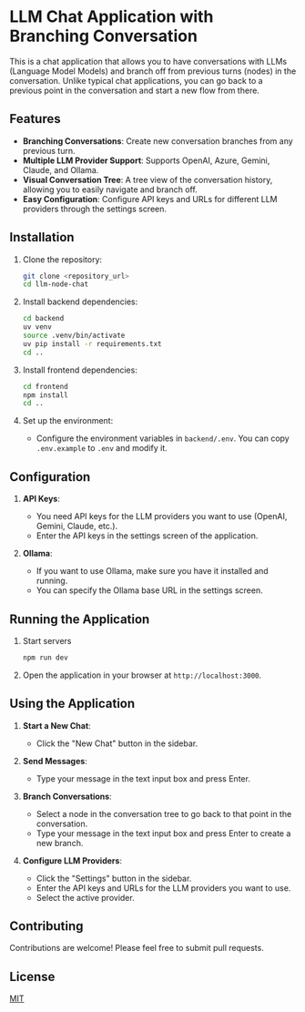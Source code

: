 # LLM Chat Application with Branching Conversation

This is a chat application that allows you to have conversations with LLMs (Language Model Models) and branch off from previous turns (nodes) in the conversation. Unlike typical chat applications, you can go back to a previous point in the conversation and start a new flow from there.

## Features

*   **Branching Conversations**: Create new conversation branches from any previous turn.
*   **Multiple LLM Provider Support**: Supports OpenAI, Azure, Gemini, Claude, and Ollama.
*   **Visual Conversation Tree**: A tree view of the conversation history, allowing you to easily navigate and branch off.
*   **Easy Configuration**: Configure API keys and URLs for different LLM providers through the settings screen.


## Installation

1.  Clone the repository:

    ```bash
    git clone <repository_url>
    cd llm-node-chat
    ```

2.  Install backend dependencies:

    ```bash
    cd backend
    uv venv
    source .venv/bin/activate
    uv pip install -r requirements.txt
    cd ..
    ```

3.  Install frontend dependencies:

    ```bash
    cd frontend
    npm install
    cd ..
    ```

4.  Set up the environment:

    *   Configure the environment variables in `backend/.env`.  You can copy `.env.example` to `.env` and modify it.


## Configuration

1.  **API Keys**:
    *   You need API keys for the LLM providers you want to use (OpenAI, Gemini, Claude, etc.).
    *   Enter the API keys in the settings screen of the application.

2.  **Ollama**:
    *   If you want to use Ollama, make sure you have it installed and running.
    *   You can specify the Ollama base URL in the settings screen.

## Running the Application

1. Start servers

    ```bash
    npm run dev
    ```

2.  Open the application in your browser at `http://localhost:3000`.

## Using the Application

1.  **Start a New Chat**:
    *   Click the "New Chat" button in the sidebar.

2.  **Send Messages**:
    *   Type your message in the text input box and press Enter.

3.  **Branch Conversations**:
    *   Select a node in the conversation tree to go back to that point in the conversation.
    *   Type your message in the text input box and press Enter to create a new branch.

4.  **Configure LLM Providers**:
    *   Click the "Settings" button in the sidebar.
    *   Enter the API keys and URLs for the LLM providers you want to use.
    *   Select the active provider.

## Contributing

Contributions are welcome! Please feel free to submit pull requests.

## License

[MIT](LICENSE)
